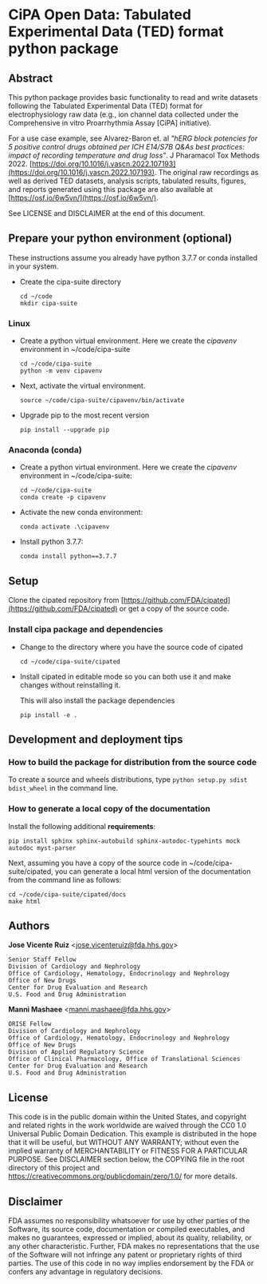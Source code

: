 # CiPA Open Data: Tabulated Experimental Data (TED) format python package

## Abstract

This python package provides basic functionality to read and write datasets
following the Tabulated Experimental Data (TED) format for electrophysiology
raw data (e.g., ion channel data collected under the Comprehensive in vitro
Proarrhythmia Assay [CiPA] initiative).

For a use case example, see Alvarez-Baron et. al *"hERG block potencies for 5
positive control drugs obtained per ICH E14/S7B Q&As best practices: impact of
recording temperature and drug loss"*. J Pharamacol Tox Methods 2022.
[https://doi.org/10.1016/j.vascn.2022.107193](https://doi.org/10.1016/j.vascn.2022.107193).
The original raw recordings as well as derived TED datasets, analysis scripts,
tabulated results, figures, and reports generated using this package are also
available at [https://osf.io/6w5vn/](https://osf.io/6w5vn/).

See LICENSE and DISCLAIMER at the end of this document.

## Prepare your python environment (optional)

These instructions assume you already have python 3.7.7 or conda installed in
your system.

* Create the cipa-suite directory
  ```
  cd ~/code
  mkdir cipa-suite
  ```

### Linux

* Create a python virtual environment. Here we create the *cipavenv* environment
in ~/code/cipa-suite
  ```
  cd ~/code/cipa-suite
  python -m venv cipavenv
  ```

* Next, activate the virtual environment.
  ```
  source ~/code/cipa-suite/cipavenv/bin/activate
  ```

* Upgrade pip to the most recent version
  ```
  pip install --upgrade pip
  ```

### Anaconda (conda)

* Create a python virtual environment. Here we create the *cipavenv* environment
in ~/code/cipa-suite:
  ```
  cd ~/code/cipa-suite
  conda create -p cipavenv
  ```

* Activate the new conda environment:
  ```
  conda activate .\cipavenv
  ```

* Install python 3.7.7:
  ```
  conda install python==3.7.7
  ```

## Setup

Clone the cipated repository from
[https://github.com/FDA/cipated](https://github.com/FDA/cipated) or
get a copy of the source code.

### Install cipa package and dependencies

* Change to the directory where you have the source code of cipated
  ```
  cd ~/code/cipa-suite/cipated
  ```

* Install cipated in editable mode so you can both use it and make changes
without reinstalling it.

  This will also install the package dependencies
  ```
  pip install -e .
  ```

## Development and deployment tips

### How to build the package for distribution from the source code

To create a source and wheels distributions, type
```python setup.py sdist bdist_wheel``` in the command line.

### How to generate a local copy of the documentation

Install the following additional **requirements**:
```
pip install sphinx sphinx-autobuild sphinx-autodoc-typehints mock autodoc myst-parser
```

Next, assuming you have a copy of the source code in
~/code/cipa-suite/cipated, you can generate a local html version of the
documentation from the command line as follows:
```
cd ~/code/cipa-suite/cipated/docs
make html
```

## Authors

**Jose Vicente Ruiz** \<<jose.vicenteruiz@fda.hhs.gov>\><br>

    Senior Staff Fellow
    Division of Cardiology and Nephrology
    Office of Cardiology, Hematology, Endocrinology and Nephrology
    Office of New Drugs
    Center for Drug Evaluation and Research
    U.S. Food and Drug Administration

**Manni Mashaee** \<<manni.mashaee@fda.hhs.gov>\><br>

    ORISE Fellow
    Division of Cardiology and Nephrology
    Office of Cardiology, Hematology, Endocrinology and Nephrology
    Office of New Drugs
    Division of Applied Regulatory Science
    Office of Clinical Pharmacology, Office of Translational Sciences
    Center for Drug Evaluation and Research
    U.S. Food and Drug Administration

## License

This code is in the public domain within the United States, and copyright and
related rights in the work worldwide are waived through the CC0 1.0 Universal
Public Domain Dedication. This example is distributed in the hope that it will
be useful, but WITHOUT ANY WARRANTY; without even the implied warranty of
MERCHANTABILITY or FITNESS FOR A PARTICULAR PURPOSE. See DISCLAIMER section
below, the COPYING file in the root directory of this project and
https://creativecommons.org/publicdomain/zero/1.0/ for more details.

## Disclaimer

FDA assumes no responsibility whatsoever for use by other parties of the
Software, its source code, documentation or compiled executables, and makes no
guarantees, expressed or implied, about its quality, reliability, or any other
characteristic. Further, FDA makes no representations that the use of the
Software will not infringe any patent or proprietary rights of third parties.
The use of this code in no way implies endorsement by the FDA or confers any
advantage in regulatory decisions.